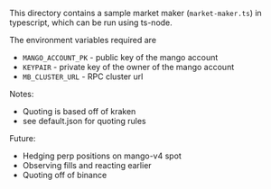 This directory contains a sample market maker (`market-maker.ts`) in typescript, which can be run using ts-node.

The environment variables required are

- `MANGO_ACCOUNT_PK` - public key of the mango account
- `KEYPAIR` - private key of the owner of the mango account
- `MB_CLUSTER_URL` - RPC cluster url

Notes:

- Quoting is based off of kraken
- see default.json for quoting rules

Future:

- Hedging perp positions on mango-v4 spot
- Observing fills and reacting earlier
- Quoting off of binance

